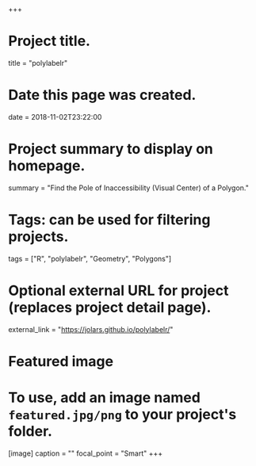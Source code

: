 +++
# Project title.
title = "polylabelr"

# Date this page was created.
date = 2018-11-02T23:22:00

# Project summary to display on homepage.
summary = "Find the Pole of Inaccessibility (Visual Center) of a Polygon."

# Tags: can be used for filtering projects.
tags = ["R", "polylabelr", "Geometry", "Polygons"]

# Optional external URL for project (replaces project detail page).
external_link = "https://jolars.github.io/polylabelr/"

# Featured image
# To use, add an image named `featured.jpg/png` to your project's folder.
[image]
    caption = ""
    focal_point = "Smart"
+++
